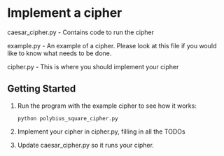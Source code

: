 # Implement a cipher

caesar_cipher.py - Contains code to run the cipher

example.py - An example of a cipher. Please look at this file if you would like to know what needs to be done.

cipher.py - This is where you should implement your cipher


## Getting Started

1. Run the program with the example cipher to see how it works:

    `python polybius_square_cipher.py`

2. Implement your cipher in cipher.py, filling in all the TODOs

3. Update caesar_cipher.py so it runs your cipher.

